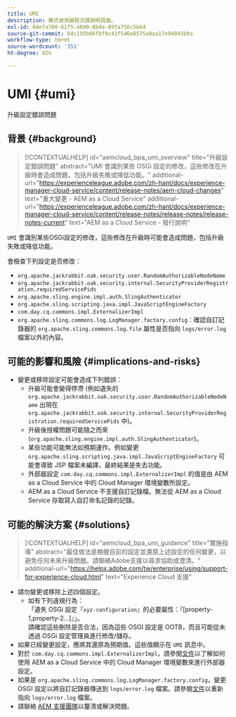 ```yaml
---
title: UMI
description: 模式偵測器程式碼說明頁面。
exl-id: 04efa760-61f5-4690-8b4e-89fa756c5b64
source-git-commit: 84c193b66fbf9c41f546e8575a0aa17e94043b9a
workflow-type: tm+mt
source-wordcount: '351'
ht-degree: 92%

---
```


# UMI {#umi}

升級設定錯誤問題

## 背景 {#background}

>[!CONTEXTUALHELP]
>id="aemcloud_bpa_umi_overview"
>title="升級設定錯誤問題"
>abstract="UMI 會識別某些 OSGi 設定的修改，這些修改在升級時會造成問題，包括升級失敗或降低功能。"
>additional-url="https://experienceleague.adobe.com/zh-hant/docs/experience-manager-cloud-service/content/release-notes/aem-cloud-changes" text="重大變更 - AEM as a Cloud Service"
>additional-url="https://experienceleague.adobe.com/zh-hant/docs/experience-manager-cloud-service/content/release-notes/release-notes/release-notes-current" text="AEM as a Cloud Service - 發行說明"

`UMI`  會識別某些OSGi設定的修改，這些修改在升級時可能會造成問題，包括升級失敗或降低功能。

會檢查下列設定是否修改：

* `org.apache.jackrabbit.oak.security.user.RandomAuthorizableNodeName`
* `org.apache.jackrabbit.oak.security.internal.SecurityProviderRegistration.requiredServicePids`
* `org.apache.sling.engine.impl.auth.SlingAuthenticator`
* `org.apache.sling.scripting.java.impl.JavaScriptEngineFactory`
* `com.day.cq.commons.impl.ExternalizerImpl`
* `org.apache.sling.commons.log.LogManager.factory.config`：確認自訂記錄器的 `org.apache.sling.commons.log.file` 屬性是否指向 `logs/error.log` 檔案以外的內容。

## 可能的影響和風險 {#implications-and-risks}

* 變更或移除設定可能會造成下列錯誤：
   * 升級可能會變得停滯 (例如遺失的 `org.apache.jackrabbit.oak.security.user.RandomAuthorizableNodeName` 出現在 `org.apache.jackrabbit.oak.security.internal.SecurityProviderRegistration.requiredServicePids` 中)。
   * 升級後授權問題可能隨之而來 (`org.apache.sling.engine.impl.auth.SlingAuthenticator`)。
   * 某些功能可能無法如預期運作。例如變更 `org.apache.sling.scripting.java.impl.JavaScriptEngineFactory` 可能會導致 JSP 檔案未編譯，最終結果是失去功能。
   * 外部器設定 `com.day.cq.commons.impl.ExternalizerImpl` 的值是由 AEM as a Cloud Service 中的 Cloud Manager 環境變數所設定。
   * AEM as a Cloud Service 不支援自訂記錄檔。無法從 AEM as a Cloud Service 存取寫入自訂命名記錄的記錄。

## 可能的解決方案 {#solutions}

>[!CONTEXTUALHELP]
>id="aemcloud_bpa_umi_guidance"
>title="實施指導"
>abstract="最佳做法是檢閱目前的設定並還原上述設定的任何變更，以避免任何未來升級問題。請聯絡Adobe支援以尋求協助或澄清。"
>additional-url="https://helpx.adobe.com/tw/enterprise/using/support-for-experience-cloud.html" text="Experience Cloud 支援"

* 請勿變更或移除上述四個設定。
   * 如有下列違規行為：\
     「遺失 OSGi 設定『`xyz-configuration`』的必要屬性：『[property-1,property-2...]』」。\
     請確認這些刪除是否合法，因為這些 OSGI 設定是 OOTB，而且可能從未透過 OSGi 設定管理員進行修改/儲存。
* 如果已經變更設定，應將其還原為預期值。這些值顯示在 `UMI` 訊息中。
* 對於 `com.day.cq.commons.impl.ExternalizerImpl`，請參閱[文件](https://experienceleague.adobe.com/zh-hant/docs/experience-manager-cloud-service/content/implementing/developer-tools/externalizer)以了解如何使用 AEM as a Cloud Service 中的 Cloud Manager 環境變數來進行外部器設定。
* 如果是 `org.apache.sling.commons.log.LogManager.factory.config`，變更 OSGI 設定以將自訂記錄器傳送到 `logs/error.log` 檔案。請參閱[文件](https://experienceleague.adobe.com/zh-hant/docs/experience-manager-learn/cloud-service/debugging/debugging-aem-as-a-cloud-service/logs)以重新指向 `logs/error.log` 檔案。
* 請聯絡 [AEM 支援團隊](https://helpx.adobe.com/tw/enterprise/using/support-for-experience-cloud.html)以釐清或解決問題。
